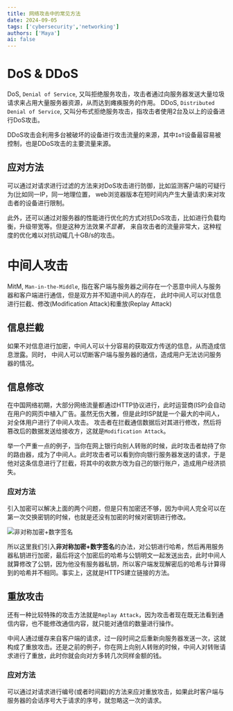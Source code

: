 ```yaml
---
title: 网络攻击中的常见方法
date: 2024-09-05
tags: ['cybersecurity','networking']
authors: ['Maya']
ai: false
---
```


# DoS & DDoS
DoS, `Denial of Service`, 又叫拒绝服务攻击，攻击者通过向服务器发送大量垃圾请求来占用大量服务器资源，从而达到瘫痪服务的作用。
DDoS, `Distributed Denial of Service`, 又叫分布式拒绝服务攻击，指攻击者使用2台及以上的设备进行DoS攻击。

DDoS攻击会利用多台被破坏的设备进行攻击流量的来源，其中`IoT`设备最容易被控制，也是DDoS攻击的主要流量来源。

## 应对方法

可以通过对请求进行过滤的方法来对DoS攻击进行防御，比如监测客户端的可疑行为(比如同一IP，同一地理位置，
web浏览器版本在短时间内产生大量请求)来对攻击者的设备进行限制。

此外，还可以通过对服务器的性能进行优化的方式对抗DoS攻击，比如进行负载均衡，升级带宽等。但是这种方法效果*不显著*，
来自攻击者的流量非常大，这种程度的优化难以对抗动辄几十GB/s的攻击。


# 中间人攻击
MitM, `Man-in-the-Middle`, 指在客户端与服务器之间存在一个恶意中间人与服务器和客户端进行通信，但是双方并不知道中间人的存在，
此时中间人可以对信息进行拦截、修改(Modification Attack)和重放(Replay Attack)

## 信息拦截
如果不对信息进行加密，中间人可以十分容易的获取双方传送的信息，从而造成信息泄露。同时，
中间人可以切断客户端与服务器的通信，造成用户无法访问服务器的情况。

## 信息修改
在中国网络初期，大部分网络流量都通过HTTP协议进行，此时运营商(ISP)会自动在用户的网页中植入广告。虽然无伤大雅，但是此时ISP就是一个最大的中间人，对全体用户进行了中间人攻击。
攻击者在拦截通信数据后对其进行修改，然后将篡改后的数据发送给接收方，这就是`Modification Attack`。

举一个严重一点的例子，当你在网上银行向别人转账的时候，此时攻击者劫持了你的路由器，成为了中间人。此时攻击者可以看到你向银行服务器发送的请求，于是他对这条信息进行了拦截，将其中的收款方改为自己的银行账户，造成用户经济损失。

### 应对方法
引入加密可以解决上面的两个问题，但是只有加密还不够，因为中间人完全可以在第一次交换密钥的时候，也就是还没有加密的时候对密钥进行修改。

![非对称加密+数字签名](https://cdn.xiaolincoding.com/gh/xiaolincoder/ImageHost/%E8%AE%A1%E7%AE%97%E6%9C%BA%E7%BD%91%E7%BB%9C/HTTP/%E6%95%B0%E5%AD%97%E7%AD%BE%E5%90%8D.png)

所以这里我们引入**非对称加密+数字签名**的办法，对公钥进行哈希，然后再用服务器私钥进行加密，最后将这个加密后的哈希与公钥明文一起发送出去，此时中间人就算修改了公钥，因为他没有服务器私钥，所以客户端发现解密后的哈希与计算得到的哈希并不相同。事实上，这就是HTTPS建立链接的方法。

## 重放攻击
还有一种比较特殊的攻击方法就是`Replay Attack`，因为攻击者现在既无法看到通信内容，也不能修改通信内容，就只能对通信的数量进行操作。

中间人通过缓存来自客户端的请求，过一段时间之后重新向服务器发送一次，这就构成了重放攻击。还是之前的例子，你在网上向别人转账的时候，中间人对转账请求进行了重放，此时你就会向对方多转几次同样金额的钱。
### 应对方法
可以通过对请求进行编号(或者时间戳)的方法来应对重放攻击，如果此时客户端与服务器的会话序号大于请求的序号，就忽略这一次的请求。